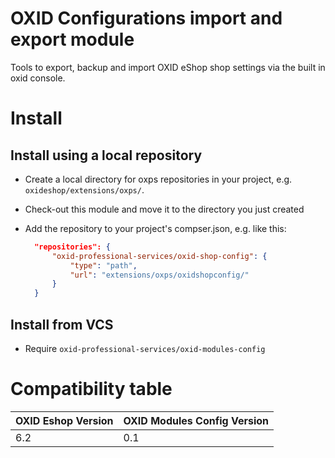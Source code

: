 # OXID Configurations import and export module 

Tools to export, backup and import OXID eShop shop settings via the built in oxid console.  

# Install

## Install using a local repository

* Create a local directory for oxps repositories in your project, e.g. `oxideshop/extensions/oxps/`.
* Check-out this module and move it to the directory you just created
* Add the repository to your project's compser.json, e.g. like this:

  ```json
    "repositories": {
        "oxid-professional-services/oxid-shop-config": {
            "type": "path",
            "url": "extensions/oxps/oxidshopconfig/"
        }
    }
  ```
## Install from VCS

* Require `oxid-professional-services/oxid-modules-config`

# Compatibility table


| OXID Eshop Version| OXID Modules Config Version | 
|-------------------|-----------------------------|
|6.2                | 0.1                         | 


